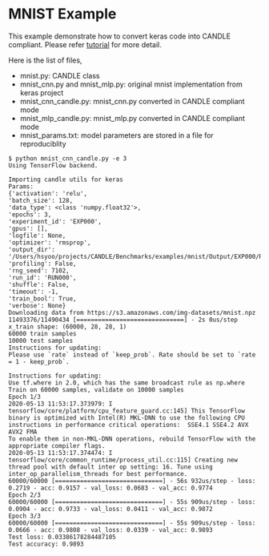 # MNIST Example

This example demonstrate how to convert keras code into CANDLE compliant.
Please refer [tutorial](https://ecp-candle.github.io/Candle/html/tutorials/writing_candle_code.html) for more detail.

Here is the list of files,

- mnist.py: CANDLE class
- mnist_cnn.py and mnist_mlp.py: original mnist implementation from keras project
- mnist_cnn_candle.py: mnist_cnn.py converted in CANDLE compliant mode
- mnist_mlp_candle.py: mnist_mlp.py converted in CANDLE compliant mode
- mnist_params.txt: model parameters are stored in a file for reproduciblity

```
$ python mnist_cnn_candle.py -e 3
Using TensorFlow backend.

Importing candle utils for keras
Params:
{'activation': 'relu',
'batch_size': 128,
'data_type': <class 'numpy.float32'>,
'epochs': 3,
'experiment_id': 'EXP000',
'gpus': [],
'logfile': None,
'optimizer': 'rmsprop',
'output_dir': '/Users/hsyoo/projects/CANDLE/Benchmarks/examples/mnist/Output/EXP000/RUN000',
'profiling': False,
'rng_seed': 7102,
'run_id': 'RUN000',
'shuffle': False,
'timeout': -1,
'train_bool': True,
'verbose': None}
Downloading data from https://s3.amazonaws.com/img-datasets/mnist.npz
11493376/11490434 [==============================] - 2s 0us/step
x_train shape: (60000, 28, 28, 1)
60000 train samples
10000 test samples
Instructions for updating:
Please use `rate` instead of `keep_prob`. Rate should be set to `rate = 1 - keep_prob`.

Instructions for updating:
Use tf.where in 2.0, which has the same broadcast rule as np.where
Train on 60000 samples, validate on 10000 samples
Epoch 1/3
2020-05-13 11:53:17.373979: I tensorflow/core/platform/cpu_feature_guard.cc:145] This TensorFlow binary is optimized with Intel(R) MKL-DNN to use the following CPU instructions in performance critical operations:  SSE4.1 SSE4.2 AVX AVX2 FMA
To enable them in non-MKL-DNN operations, rebuild TensorFlow with the appropriate compiler flags.
2020-05-13 11:53:17.374474: I tensorflow/core/common_runtime/process_util.cc:115] Creating new thread pool with default inter op setting: 16. Tune using inter_op_parallelism_threads for best performance.
60000/60000 [==============================] - 56s 932us/step - loss: 0.2719 - acc: 0.9157 - val_loss: 0.0683 - val_acc: 0.9774
Epoch 2/3
60000/60000 [==============================] - 55s 909us/step - loss: 0.0904 - acc: 0.9733 - val_loss: 0.0411 - val_acc: 0.9872
Epoch 3/3
60000/60000 [==============================] - 55s 909us/step - loss: 0.0666 - acc: 0.9808 - val_loss: 0.0339 - val_acc: 0.9893
Test loss: 0.03386178284487105
Test accuracy: 0.9893
```
